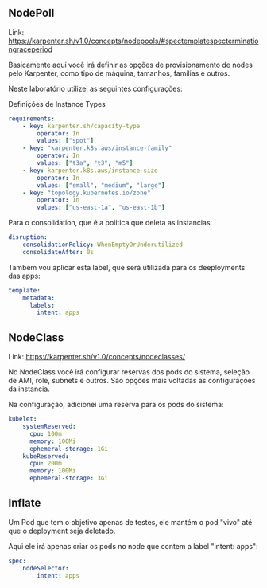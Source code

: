 ## NodePoll
Link: https://karpenter.sh/v1.0/concepts/nodepools/#spectemplatespecterminationgraceperiod

Basicamente aqui você irá definir as opções de provisionamento de nodes pelo Karpenter, como tipo de máquina, tamanhos, famílias e outros.

Neste laboratório utilizei as seguintes configurações:

Definições de Instance Types
```yaml
requirements:
    - key: karpenter.sh/capacity-type
        operator: In
        values: ["spot"]
    - key: "karpenter.k8s.aws/instance-family"
        operator: In
        values: ["t3a", "t3", "m5"]
    - key: karpenter.k8s.aws/instance-size
        operator: In
        values: ["small", "medium", "large"]
    - key: "topology.kubernetes.io/zone"
        operator: In
        values: ["us-east-1a", "us-east-1b"]
```

Para o consolidation, que é a politica que deleta as instancias:
```yaml
disruption:
    consolidationPolicy: WhenEmptyOrUnderutilized
    consolidateAfter: 0s
```

Também vou aplicar esta label, que será utilizada para os deeployments das apps:
```yaml
template:
    metadata:
      labels:
        intent: apps
```

## NodeClass
Link: https://karpenter.sh/v1.0/concepts/nodeclasses/

No NodeClass você irá configurar reservas dos pods do sistema, seleção de AMI, role, subnets e outros. São opções mais voltadas as configurações da instancia.

Na configuração, adicionei uma reserva para os pods do sistema:
```yaml
kubelet:
    systemReserved:
      cpu: 100m
      memory: 100Mi
      ephemeral-storage: 1Gi
    kubeReserved:
      cpu: 200m
      memory: 100Mi
      ephemeral-storage: 3Gi
```

## Inflate

Um Pod que tem o objetivo apenas de testes, ele mantém o pod "vivo" até que o deployment seja deletado.

Aqui ele irá apenas criar os pods no node que contem a label "intent: apps":
```yaml
spec:
    nodeSelector:
        intent: apps
```

